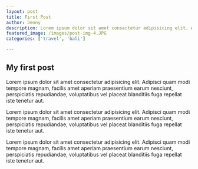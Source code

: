 ```yaml
---
layout: post
title: First Post
author: Jenny
description: Lorem ipsum dolor sit amet consectetur adipisicing elit. Adipisci quam modi tempore magnam, facilis amet aperiam praesentium earum nesciunt, perspiciatis repudiandae, voluptatibus vel placeat blanditiis fuga repellat iste tenetur aut.
featured_image: /images/post-img-4.JPG
categories: ['travel', 'bali']

---
```


## My first post
Lorem ipsum dolor sit amet consectetur adipisicing elit. Adipisci quam modi tempore magnam, facilis amet aperiam praesentium earum nesciunt, perspiciatis repudiandae, voluptatibus vel placeat blanditiis fuga repellat iste tenetur aut.

Lorem ipsum dolor sit amet consectetur adipisicing elit. Adipisci quam modi tempore magnam, facilis amet aperiam praesentium earum nesciunt, perspiciatis repudiandae, voluptatibus vel placeat blanditiis fuga repellat iste tenetur aut.

Lorem ipsum dolor sit amet consectetur adipisicing elit. Adipisci quam modi tempore magnam, facilis amet aperiam praesentium earum nesciunt, perspiciatis repudiandae, voluptatibus vel placeat blanditiis fuga repellat iste tenetur aut.